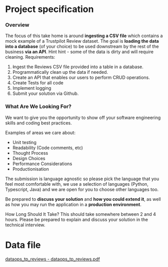 # Project specification

### **Overview**

The focus of this take home is around **ingesting a CSV file** which contains a mock example of a
Trustpilot Review dataset. The goal is **loading the data into a database** (of your choice) to be
used downstream by the rest of the business **via an API**. Hint hint - some of the data is dirty and
will require cleaning.
Requirements:

1. ~~I~~ngest the Reviews CSV file provided into a table in a database.
2. Programmatically clean up the data if needed.
3. Create an API that enables our users to perform CRUD operations.
4. Create Tests for all code
5. Implement logging
6. Submit your solution via Github.

### **What Are We Looking For?**

We want to give you the opportunity to show off your software engineering skills and coding best
practices.

Examples of areas we care about:
- Unit testing
- Readability (Code comments, etc)
- Thought Process
- Design Choices
- Performance Considerations
- Productionisation

The submission is language agnostic so please pick the language that you feel most
comfortable with, we use a selection of languages (Python, Typescript, Java) and we are open
for you to choose other languages too.

Be prepared to **discuss your solution** and **how you could extend it**, as well as how you may run
the application in a **production environment**.

How Long Should It Take?
This should take somewhere between 2 and 4 hours. Please be prepared to explain and
discuss your solution in the technical interview.

# Data file

[dataops_tp_reviews - dataops_tp_reviews.pdf](Project%20specification%20ae5ac5dcaa1f4b3f8055e7d9f661d3c6/dataops_tp_reviews_-_dataops_tp_reviews.pdf)